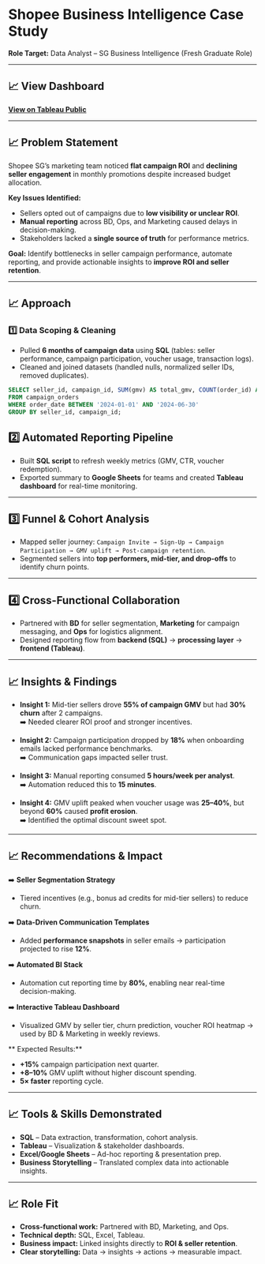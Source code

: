 #  Shopee Business Intelligence Case Study  
**Role Target:** Data Analyst – SG Business Intelligence (Fresh Graduate Role)

---

## 📈 View Dashboard  
 [**View on Tableau Public**](https://public.tableau.com/app/profile/samantha.yoong/vizzes)
 
---

## 📈 Problem Statement
Shopee SG’s marketing team noticed **flat campaign ROI** and **declining seller engagement** in monthly promotions despite increased budget allocation.  

**Key Issues Identified:**
- Sellers opted out of campaigns due to **low visibility or unclear ROI**.  
- **Manual reporting** across BD, Ops, and Marketing caused delays in decision-making.  
- Stakeholders lacked a **single source of truth** for performance metrics.  

**Goal:** Identify bottlenecks in seller campaign performance, automate reporting, and provide actionable insights to **improve ROI and seller retention**.

---

## 📈 Approach

### 1️⃣ Data Scoping & Cleaning
- Pulled **6 months of campaign data** using **SQL** (tables: seller performance, campaign participation, voucher usage, transaction logs).  
- Cleaned and joined datasets (handled nulls, normalized seller IDs, removed duplicates).  

```sql
SELECT seller_id, campaign_id, SUM(gmv) AS total_gmv, COUNT(order_id) AS orders
FROM campaign_orders
WHERE order_date BETWEEN '2024-01-01' AND '2024-06-30'
GROUP BY seller_id, campaign_id;
```
##  2️⃣ Automated Reporting Pipeline
- Built **SQL script** to refresh weekly metrics (GMV, CTR, voucher redemption).  
- Exported summary to **Google Sheets** for teams and created **Tableau dashboard** for real-time monitoring.  

---

##  3️⃣ Funnel & Cohort Analysis
- Mapped seller journey: `Campaign Invite → Sign-Up → Campaign Participation → GMV uplift → Post-campaign retention`.  
- Segmented sellers into **top performers, mid-tier, and drop-offs** to identify churn points.  

---

##  4️⃣ Cross-Functional Collaboration
- Partnered with **BD** for seller segmentation, **Marketing** for campaign messaging, and **Ops** for logistics alignment.  
- Designed reporting flow from **backend (SQL)** → **processing layer** → **frontend (Tableau)**.  

---

## 📈 Insights & Findings
- **Insight 1:** Mid-tier sellers drove **55% of campaign GMV** but had **30% churn** after 2 campaigns.  
  ➡️ Needed clearer ROI proof and stronger incentives.  

- **Insight 2:** Campaign participation dropped by **18%** when onboarding emails lacked performance benchmarks.  
  ➡️ Communication gaps impacted seller trust.  

- **Insight 3:** Manual reporting consumed **5 hours/week per analyst**.  
  ➡️ Automation reduced this to **15 minutes**.  

- **Insight 4:** GMV uplift peaked when voucher usage was **25–40%**, but beyond **60%** caused **profit erosion**.  
  ➡️ Identified the optimal discount sweet spot.  

---

## 📈 Recommendations & Impact
➡️ **Seller Segmentation Strategy**  
- Tiered incentives (e.g., bonus ad credits for mid-tier sellers) to reduce churn.  

➡️ **Data-Driven Communication Templates**  
- Added **performance snapshots** in seller emails → participation projected to rise **12%**.  

➡️ **Automated BI Stack**  
- Automation cut reporting time by **80%**, enabling near real-time decision-making.  

➡️ **Interactive Tableau Dashboard**  
- Visualized GMV by seller tier, churn prediction, voucher ROI heatmap → used by BD & Marketing in weekly reviews.  

** Expected Results:**
- **+15%** campaign participation next quarter.  
- **+8–10%** GMV uplift without higher discount spending.  
- **5× faster** reporting cycle.  

---

## 📈 Tools & Skills Demonstrated
- **SQL** – Data extraction, transformation, cohort analysis.  
- **Tableau** – Visualization & stakeholder dashboards.  
- **Excel/Google Sheets** – Ad-hoc reporting & presentation prep.  
- **Business Storytelling** – Translated complex data into actionable insights.  

---

## 📈 Role Fit
- **Cross-functional work:** Partnered with BD, Marketing, and Ops.  
- **Technical depth:** SQL, Excel, Tableau.  
- **Business impact:** Linked insights directly to **ROI & seller retention**.  
- **Clear storytelling:** Data → insights → actions → measurable impact.  
